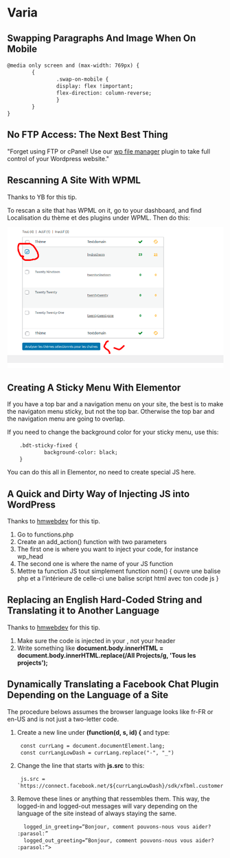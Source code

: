 # Varia

## Swapping Paragraphs And Image When On Mobile

```
@media only screen and (max-width: 769px) {
        {
                .swap-on-mobile {
                display: flex !important;
                flex-direction: column-reverse;
                }
        }
}
```

## No FTP Access: The Next Best Thing

"Forget using FTP or cPanel! Use our [wp file manager](https://filemanagerpro.io/) plugin to take full control of your Wordpress website."

## Rescanning A Site With WPML

Thanks to YB for this tip.

To rescan a site that has WPML on it, go to your dashboard, and find Localisation du thème et des plugins under WPML. Then do this:

![Rescannign WPML content](./img/rescan.png)

## Creating A Sticky Menu With Elementor

If you have a top bar and a navigation menu on your site, the best is to make the navigaton menu sticky, but not the top bar. Otherwise the top bar and the navigation menu are going to overlap.

If you need to change the background color for your sticky menu, use this:

        .bdt-sticky-fixed {
                background-color: black;
        }

You can do this all in Elementor, no need to create special JS here.

## A Quick and Dirty Way of Injecting JS into WordPress

Thanks to [hmwebdev](https://github.com/hmwebdev) for this tip.

1. Go to functions.php
2. Create an add_action() function with two parameters
3. The first one is where you want to inject your code, for instance wp_head
4. The second one is where the name of your JS function
5. Mettre ta function JS tout simplement function nom() { ouvre une balise php et a l'intérieure de celle-ci une balise script html avec ton code js }

## Replacing an English Hard-Coded String and Translating it to Another Language

Thanks to [hmwebdev](https://github.com/hmwebdev) for this tip.

1. Make sure the code is injected in your , not your header
2. Write something like **document.body.innerHTML = document.body.innerHTML.replace(/All Projects/g, 'Tous les projects');**

## Dynamically Translating a Facebook Chat Plugin Depending on the Language of a Site

The procedure belows assumes the browser language looks like fr-FR or en-US and is not just a two-letter code.

1. Create a new line under **(function(d, s, id) {** and type:

        const currLang = document.documentElement.lang;
        const currLangLowDash = currLang.replace("-", "_")

2. Change the line that starts with **js.src** to this:

        js.src = `https://connect.facebook.net/${currLangLowDash}/sdk/xfbml.customerchat.js`;

3. Remove these lines or anything that ressembles them. This way, the logged-in and logged-out messages will vary depending on the language of the site instead of always staying the same.

         logged_in_greeting=“Bonjour, comment pouvons-nous vous aider? :parasol:”
         logged_out_greeting=“Bonjour, comment pouvons-nous vous aider? :parasol:“>